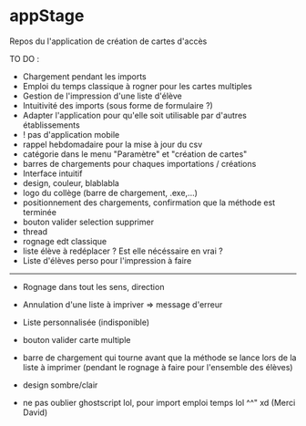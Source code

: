 # appStage 

Repos du l'application de création de cartes d'accès   

TO DO :

- Chargement pendant les imports
- Emploi du temps classique à rogner pour les cartes multiples
- Gestion de l'impression d'une liste d'élève
- Intuitivité des imports (sous forme de formulaire ?)
- Adapter l'application pour qu'elle soit utilisable par d'autres établissements
- ! pas d'application mobile
- rappel hebdomadaire pour la mise à jour du csv
- catégorie dans le menu "Paramètre" et "création de cartes"
- barres de chargements pour chaques importations / créations
- Interface intuitif
- design, couleur, blablabla
- logo du collège (barre de chargement, .exe,...)
- positionnement des chargements, confirmation que la méthode est terminée
- bouton valider selection supprimer
- thread
- rognage edt classique
- liste élève à redéplacer ? Est elle nécéssaire en vrai ?
- Liste d'élèves perso pour l'impression à faire
-----------------------
- Rognage dans tout les sens, direction
- Annulation d'une liste à impriver => message d'erreur
- Liste personnalisée (indisponible)
- bouton valider carte multiple
- barre de chargement qui tourne avant que la méthode se lance lors de la liste à imprimer (pendant le rognage à faire pour l'ensemble des élèves)
- design sombre/clair


- ne pas oublier ghostscript lol, pour import emploi temps lol ^^" xd (Merci David)

